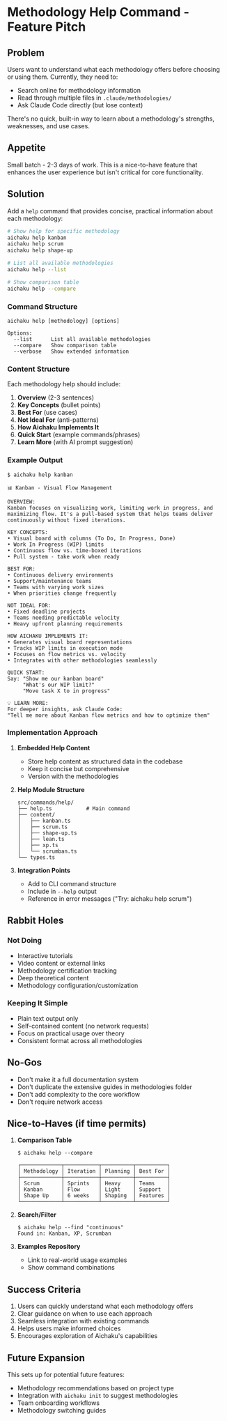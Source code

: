 # Methodology Help Command - Feature Pitch

## Problem

Users want to understand what each methodology offers before choosing or using them. Currently, they need to:

- Search online for methodology information
- Read through multiple files in `.claude/methodologies/`
- Ask Claude Code directly (but lose context)

There's no quick, built-in way to learn about a methodology's strengths, weaknesses, and use cases.

## Appetite

Small batch - 2-3 days of work. This is a nice-to-have feature that enhances the user experience but isn't critical for
core functionality.

## Solution

Add a `help` command that provides concise, practical information about each methodology:

```bash
# Show help for specific methodology
aichaku help kanban
aichaku help scrum
aichaku help shape-up

# List all available methodologies
aichaku help --list

# Show comparison table
aichaku help --compare
```

### Command Structure

```
aichaku help [methodology] [options]

Options:
  --list      List all available methodologies
  --compare   Show comparison table
  --verbose   Show extended information
```

### Content Structure

Each methodology help should include:

1. **Overview** (2-3 sentences)
2. **Key Concepts** (bullet points)
3. **Best For** (use cases)
4. **Not Ideal For** (anti-patterns)
5. **How Aichaku Implements It**
6. **Quick Start** (example commands/phrases)
7. **Learn More** (with AI prompt suggestion)

### Example Output

```
$ aichaku help kanban

📊 Kanban - Visual Flow Management

OVERVIEW:
Kanban focuses on visualizing work, limiting work in progress, and
maximizing flow. It's a pull-based system that helps teams deliver
continuously without fixed iterations.

KEY CONCEPTS:
• Visual board with columns (To Do, In Progress, Done)
• Work In Progress (WIP) limits
• Continuous flow vs. time-boxed iterations
• Pull system - take work when ready

BEST FOR:
• Continuous delivery environments
• Support/maintenance teams
• Teams with varying work sizes
• When priorities change frequently

NOT IDEAL FOR:
• Fixed deadline projects
• Teams needing predictable velocity
• Heavy upfront planning requirements

HOW AICHAKU IMPLEMENTS IT:
• Generates visual board representations
• Tracks WIP limits in execution mode
• Focuses on flow metrics vs. velocity
• Integrates with other methodologies seamlessly

QUICK START:
Say: "Show me our kanban board"
     "What's our WIP limit?"
     "Move task X to in progress"

💡 LEARN MORE:
For deeper insights, ask Claude Code:
"Tell me more about Kanban flow metrics and how to optimize them"
```

### Implementation Approach

1. **Embedded Help Content**
   - Store help content as structured data in the codebase
   - Keep it concise but comprehensive
   - Version with the methodologies

2. **Help Module Structure**

   ```
   src/commands/help/
   ├── help.ts           # Main command
   ├── content/
   │   ├── kanban.ts
   │   ├── scrum.ts
   │   ├── shape-up.ts
   │   ├── lean.ts
   │   ├── xp.ts
   │   └── scrumban.ts
   └── types.ts
   ```

3. **Integration Points**
   - Add to CLI command structure
   - Include in `--help` output
   - Reference in error messages ("Try: aichaku help scrum")

## Rabbit Holes

### Not Doing

- Interactive tutorials
- Video content or external links
- Methodology certification tracking
- Deep theoretical content
- Methodology configuration/customization

### Keeping It Simple

- Plain text output only
- Self-contained content (no network requests)
- Focus on practical usage over theory
- Consistent format across all methodologies

## No-Gos

- Don't make it a full documentation system
- Don't duplicate the extensive guides in methodologies folder
- Don't add complexity to the core workflow
- Don't require network access

## Nice-to-Haves (if time permits)

1. **Comparison Table**

   ```
   $ aichaku help --compare

   ┌─────────────┬───────────┬──────────┬──────────┐
   │ Methodology │ Iteration │ Planning │ Best For │
   ├─────────────┼───────────┼──────────┼──────────┤
   │ Scrum       │ Sprints   │ Heavy    │ Teams    │
   │ Kanban      │ Flow      │ Light    │ Support  │
   │ Shape Up    │ 6 weeks   │ Shaping  │ Features │
   └─────────────┴───────────┴──────────┴──────────┘
   ```

2. **Search/Filter**

   ```
   $ aichaku help --find "continuous"
   Found in: Kanban, XP, Scrumban
   ```

3. **Examples Repository**
   - Link to real-world usage examples
   - Show command combinations

## Success Criteria

1. Users can quickly understand what each methodology offers
2. Clear guidance on when to use each approach
3. Seamless integration with existing commands
4. Helps users make informed choices
5. Encourages exploration of Aichaku's capabilities

## Future Expansion

This sets up for potential future features:

- Methodology recommendations based on project type
- Integration with `aichaku init` to suggest methodologies
- Team onboarding workflows
- Methodology switching guides
